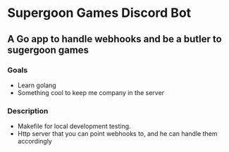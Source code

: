 # Supergoon Games Discord Bot
## A Go app to handle webhooks and be a butler to sugergoon games

### Goals
- Learn golang
- Something cool to keep me company in the server


### Description
- Makefile for local development testing.
- Http server that you can point webhooks to, and he can handle them accordingly
